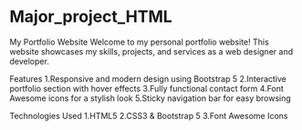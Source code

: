 # Major_project_HTML

My Portfolio Website
Welcome to my personal portfolio website! This website showcases my skills, projects, and services as a web designer and developer.

Features
    1.Responsive and modern design using Bootstrap 5
    2.Interactive portfolio section with hover effects
    3.Fully functional contact form
    4.Font Awesome icons for a stylish look
    5.Sticky navigation bar for easy browsing
    
Technologies Used
    1.HTML5
    2.CSS3 & Bootstrap 5
    3.Font Awesome Icons
